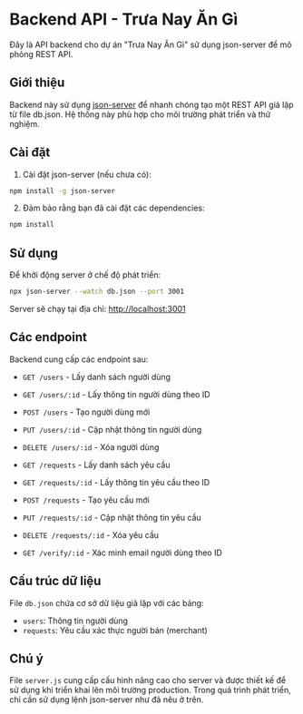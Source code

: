 # Backend API - Trưa Nay Ăn Gì

Đây là API backend cho dự án "Trưa Nay Ăn Gì" sử dụng json-server để mô phỏng REST API.

## Giới thiệu

Backend này sử dụng [json-server](https://github.com/typicode/json-server) để nhanh chóng tạo một REST API giả lập từ file db.json. Hệ thống này phù hợp cho môi trường phát triển và thử nghiệm.

## Cài đặt

1. Cài đặt json-server (nếu chưa có):

```bash
npm install -g json-server
```

2. Đảm bảo rằng bạn đã cài đặt các dependencies:

```bash
npm install
```

## Sử dụng

Để khởi động server ở chế độ phát triển:

```bash
npx json-server --watch db.json --port 3001
```

Server sẽ chạy tại địa chỉ: [http://localhost:3001](http://localhost:3001)

## Các endpoint

Backend cung cấp các endpoint sau:

- `GET /users` - Lấy danh sách người dùng
- `GET /users/:id` - Lấy thông tin người dùng theo ID
- `POST /users` - Tạo người dùng mới
- `PUT /users/:id` - Cập nhật thông tin người dùng
- `DELETE /users/:id` - Xóa người dùng

- `GET /requests` - Lấy danh sách yêu cầu
- `GET /requests/:id` - Lấy thông tin yêu cầu theo ID
- `POST /requests` - Tạo yêu cầu mới
- `PUT /requests/:id` - Cập nhật thông tin yêu cầu
- `DELETE /requests/:id` - Xóa yêu cầu

- `GET /verify/:id` - Xác minh email người dùng theo ID

## Cấu trúc dữ liệu

File `db.json` chứa cơ sở dữ liệu giả lập với các bảng:
- `users`: Thông tin người dùng
- `requests`: Yêu cầu xác thực người bán (merchant)

## Chú ý

File `server.js` cung cấp cấu hình nâng cao cho server và được thiết kế để sử dụng khi triển khai lên môi trường production. Trong quá trình phát triển, chỉ cần sử dụng lệnh json-server như đã nêu ở trên.
